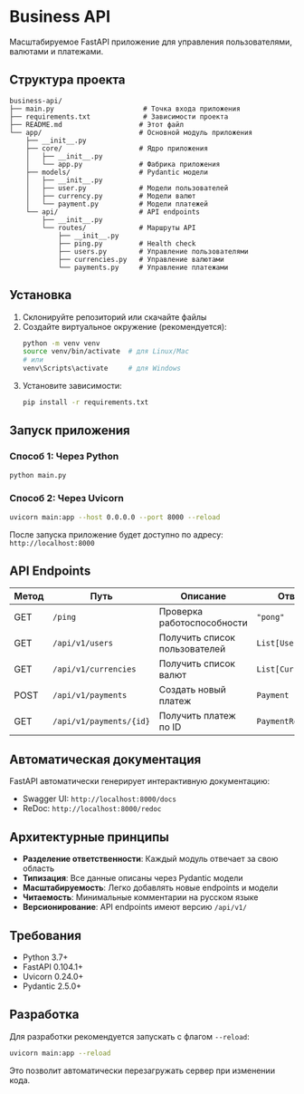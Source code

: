 # Business API

Масштабируемое FastAPI приложение для управления пользователями, валютами и платежами.

## Структура проекта

```
business-api/
├── main.py                      # Точка входа приложения
├── requirements.txt             # Зависимости проекта
├── README.md                   # Этот файл
└── app/                        # Основной модуль приложения
    ├── __init__.py
    ├── core/                   # Ядро приложения
    │   ├── __init__.py
    │   └── app.py              # Фабрика приложения
    ├── models/                 # Pydantic модели
    │   ├── __init__.py
    │   ├── user.py             # Модели пользователей
    │   ├── currency.py         # Модели валют
    │   └── payment.py          # Модели платежей
    └── api/                    # API endpoints
        ├── __init__.py
        └── routes/             # Маршруты API
            ├── __init__.py
            ├── ping.py         # Health check
            ├── users.py        # Управление пользователями
            ├── currencies.py   # Управление валютами
            └── payments.py     # Управление платежами
```

## Установка

1. Склонируйте репозиторий или скачайте файлы
2. Создайте виртуальное окружение (рекомендуется):
   ```bash
   python -m venv venv
   source venv/bin/activate  # для Linux/Mac
   # или
   venv\Scripts\activate     # для Windows
   ```
3. Установите зависимости:
   ```bash
   pip install -r requirements.txt
   ```

## Запуск приложения

### Способ 1: Через Python
```bash
python main.py
```

### Способ 2: Через Uvicorn
```bash
uvicorn main:app --host 0.0.0.0 --port 8000 --reload
```

После запуска приложение будет доступно по адресу: `http://localhost:8000`

## API Endpoints

| Метод | Путь                      | Описание                           | Ответ              |
|-------|---------------------------|------------------------------------|--------------------|
| GET   | `/ping`                   | Проверка работоспособности        | `"pong"`           |
| GET   | `/api/v1/users`           | Получить список пользователей     | `List[User]`       |
| GET   | `/api/v1/currencies`      | Получить список валют             | `List[Currency]`   |
| POST  | `/api/v1/payments`        | Создать новый платеж              | `Payment`          |
| GET   | `/api/v1/payments/{id}`   | Получить платеж по ID             | `PaymentResponse`  |

## Автоматическая документация

FastAPI автоматически генерирует интерактивную документацию:

- Swagger UI: `http://localhost:8000/docs`
- ReDoc: `http://localhost:8000/redoc`

## Архитектурные принципы

- **Разделение ответственности**: Каждый модуль отвечает за свою область
- **Типизация**: Все данные описаны через Pydantic модели
- **Масштабируемость**: Легко добавлять новые endpoints и модели
- **Читаемость**: Минимальные комментарии на русском языке
- **Версионирование**: API endpoints имеют версию `/api/v1/`

## Требования

- Python 3.7+
- FastAPI 0.104.1+
- Uvicorn 0.24.0+
- Pydantic 2.5.0+

## Разработка

Для разработки рекомендуется запускать с флагом `--reload`:

```bash
uvicorn main:app --reload
```

Это позволит автоматически перезагружать сервер при изменении кода.